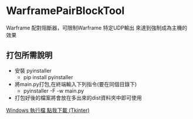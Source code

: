 # WarframePairBlockTool
 Warframe 配對阻斷器，可限制Warframe 特定UDP輸出 來達到強制成為主機的效果
## 打包所需說明<br/>
* 安裝 pyinstaller<br/>
    * pip install pyinstaller
* 將main.py打包,在終端輸入下列指令(要在同個目錄下)
  * pyinstaller -F -w main.py
* 打包好後的檔案將會放在多出來的dist資料夾中即可使用

[Windows 執行檔 點我下載 (Tkinter)](https://github.com/MeowXiaoXiang/WarframePairBlockTool/releases/download/v2.2/WarframePairBlockTool.exe "下載 Tkinter 版本")

